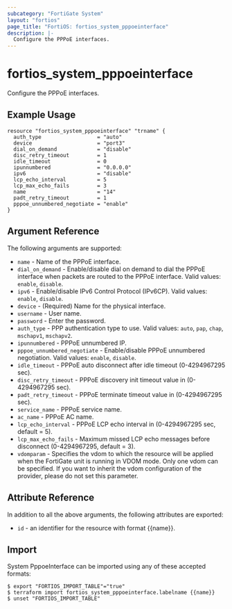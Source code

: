 ```yaml
---
subcategory: "FortiGate System"
layout: "fortios"
page_title: "FortiOS: fortios_system_pppoeinterface"
description: |-
  Configure the PPPoE interfaces.
---
```


# fortios_system_pppoeinterface
Configure the PPPoE interfaces.

## Example Usage

```hcl
resource "fortios_system_pppoeinterface" "trname" {
  auth_type                  = "auto"
  device                     = "port3"
  dial_on_demand             = "disable"
  disc_retry_timeout         = 1
  idle_timeout               = 0
  ipunnumbered               = "0.0.0.0"
  ipv6                       = "disable"
  lcp_echo_interval          = 5
  lcp_max_echo_fails         = 3
  name                       = "14"
  padt_retry_timeout         = 1
  pppoe_unnumbered_negotiate = "enable"
}
```

## Argument Reference

The following arguments are supported:

* `name` - Name of the PPPoE interface.
* `dial_on_demand` - Enable/disable dial on demand to dial the PPPoE interface when packets are routed to the PPPoE interface. Valid values: `enable`, `disable`.
* `ipv6` - Enable/disable IPv6 Control Protocol (IPv6CP). Valid values: `enable`, `disable`.
* `device` - (Required) Name for the physical interface.
* `username` - User name.
* `password` - Enter the password.
* `auth_type` - PPP authentication type to use. Valid values: `auto`, `pap`, `chap`, `mschapv1`, `mschapv2`.
* `ipunnumbered` - PPPoE unnumbered IP.
* `pppoe_unnumbered_negotiate` - Enable/disable PPPoE unnumbered negotiation. Valid values: `enable`, `disable`.
* `idle_timeout` - PPPoE auto disconnect after idle timeout (0-4294967295 sec).
* `disc_retry_timeout` - PPPoE discovery init timeout value in (0-4294967295 sec).
* `padt_retry_timeout` - PPPoE terminate timeout value in (0-4294967295 sec).
* `service_name` - PPPoE service name.
* `ac_name` - PPPoE AC name.
* `lcp_echo_interval` - PPPoE LCP echo interval in (0-4294967295 sec, default = 5).
* `lcp_max_echo_fails` - Maximum missed LCP echo messages before disconnect (0-4294967295, default = 3).
* `vdomparam` - Specifies the vdom to which the resource will be applied when the FortiGate unit is running in VDOM mode. Only one vdom can be specified. If you want to inherit the vdom configuration of the provider, please do not set this parameter.


## Attribute Reference

In addition to all the above arguments, the following attributes are exported:
* `id` - an identifier for the resource with format {{name}}.

## Import

System PppoeInterface can be imported using any of these accepted formats:
```
$ export "FORTIOS_IMPORT_TABLE"="true"
$ terraform import fortios_system_pppoeinterface.labelname {{name}}
$ unset "FORTIOS_IMPORT_TABLE"
```
